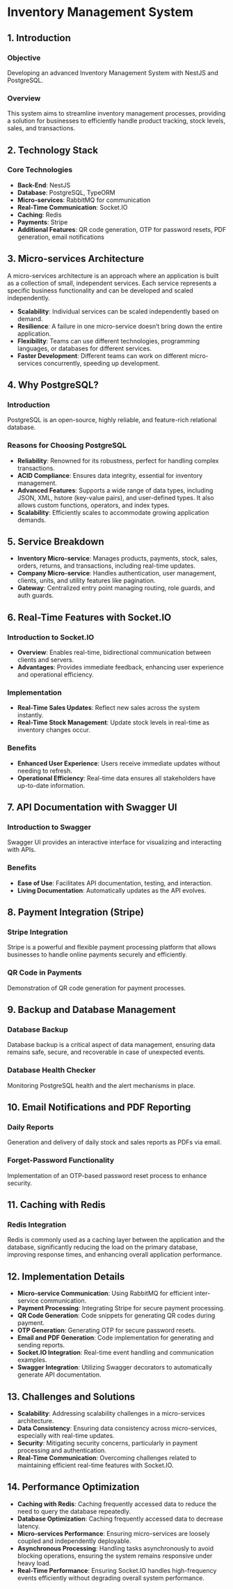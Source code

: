 # Inventory Management System

## 1. Introduction

### Objective
Developing an advanced Inventory Management System with NestJS and PostgreSQL.

### Overview
This system aims to streamline inventory management processes, providing a solution for businesses to efficiently handle product tracking, stock levels, sales, and transactions.

## 2. Technology Stack

### Core Technologies
- **Back-End**: NestJS
- **Database**: PostgreSQL, TypeORM
- **Micro-services**: RabbitMQ for communication
- **Real-Time Communication**: Socket.IO
- **Caching**: Redis
- **Payments**: Stripe
- **Additional Features**: QR code generation, OTP for password resets, PDF generation, email notifications

## 3. Micro-services Architecture
A micro-services architecture is an approach where an application is built as a collection of small, independent services. Each service represents a specific business functionality and can be developed and scaled independently.

- **Scalability**: Individual services can be scaled independently based on demand.
- **Resilience**: A failure in one micro-service doesn’t bring down the entire application.
- **Flexibility**: Teams can use different technologies, programming languages, or databases for different services.
- **Faster Development**: Different teams can work on different micro-services concurrently, speeding up development.

## 4. Why PostgreSQL?

### Introduction
PostgreSQL is an open-source, highly reliable, and feature-rich relational database.

### Reasons for Choosing PostgreSQL
- **Reliability**: Renowned for its robustness, perfect for handling complex transactions.
- **ACID Compliance**: Ensures data integrity, essential for inventory management.
- **Advanced Features**: Supports a wide range of data types, including JSON, XML, hstore (key-value pairs), and user-defined types. It also allows custom functions, operators, and index types.
- **Scalability**: Efficiently scales to accommodate growing application demands.

## 5. Service Breakdown
- **Inventory Micro-service**: Manages products, payments, stock, sales, orders, returns, and transactions, including real-time updates.
- **Company Micro-service**: Handles authentication, user management, clients, units, and utility features like pagination.
- **Gateway**: Centralized entry point managing routing, role guards, and auth guards.

## 6. Real-Time Features with Socket.IO

### Introduction to Socket.IO
- **Overview**: Enables real-time, bidirectional communication between clients and servers.
- **Advantages**: Provides immediate feedback, enhancing user experience and operational efficiency.

### Implementation
- **Real-Time Sales Updates**: Reflect new sales across the system instantly.
- **Real-Time Stock Management**: Update stock levels in real-time as inventory changes occur.

### Benefits
- **Enhanced User Experience**: Users receive immediate updates without needing to refresh.
- **Operational Efficiency**: Real-time data ensures all stakeholders have up-to-date information.

## 7. API Documentation with Swagger UI

### Introduction to Swagger
Swagger UI provides an interactive interface for visualizing and interacting with APIs.

### Benefits
- **Ease of Use**: Facilitates API documentation, testing, and interaction.
- **Living Documentation**: Automatically updates as the API evolves.

## 8. Payment Integration (Stripe)

### Stripe Integration
Stripe is a powerful and flexible payment processing platform that allows businesses to handle online payments securely and efficiently.

### QR Code in Payments
Demonstration of QR code generation for payment processes.

## 9. Backup and Database Management

### Database Backup
Database backup is a critical aspect of data management, ensuring data remains safe, secure, and recoverable in case of unexpected events.

### Database Health Checker
Monitoring PostgreSQL health and the alert mechanisms in place.

## 10. Email Notifications and PDF Reporting

### Daily Reports
Generation and delivery of daily stock and sales reports as PDFs via email.

### Forget-Password Functionality
Implementation of an OTP-based password reset process to enhance security.

## 11. Caching with Redis

### Redis Integration
Redis is commonly used as a caching layer between the application and the database, significantly reducing the load on the primary database, improving response times, and enhancing overall application performance.

## 12. Implementation Details
- **Micro-service Communication**: Using RabbitMQ for efficient inter-service communication.
- **Payment Processing**: Integrating Stripe for secure payment processing.
- **QR Code Generation**: Code snippets for generating QR codes during payment.
- **OTP Generation**: Generating OTP for secure password resets.
- **Email and PDF Generation**: Code implementation for generating and sending reports.
- **Socket.IO Integration**: Real-time event handling and communication examples.
- **Swagger Integration**: Utilizing Swagger decorators to automatically generate API documentation.

## 13. Challenges and Solutions
- **Scalability**: Addressing scalability challenges in a micro-services architecture.
- **Data Consistency**: Ensuring data consistency across micro-services, especially with real-time updates.
- **Security**: Mitigating security concerns, particularly in payment processing and authentication.
- **Real-Time Communication**: Overcoming challenges related to maintaining efficient real-time features with Socket.IO.

## 14. Performance Optimization
- **Caching with Redis**: Caching frequently accessed data to reduce the need to query the database repeatedly.
- **Database Optimization**: Caching frequently accessed data to decrease latency.
- **Micro-services Performance**: Ensuring micro-services are loosely coupled and independently deployable.
- **Asynchronous Processing**: Handling tasks asynchronously to avoid blocking operations, ensuring the system remains responsive under heavy load.
- **Real-Time Performance**: Ensuring Socket.IO handles high-frequency events efficiently without degrading overall system performance.

